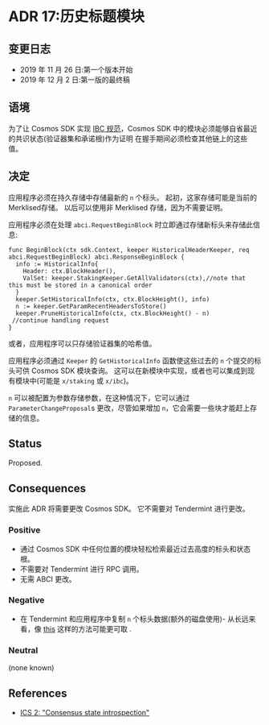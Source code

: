 # ADR 17:历史标题模块

## 变更日志

- 2019 年 11 月 26 日:第一个版本开始
- 2019 年 12 月 2 日:第一版的最终稿

## 语境

为了让 Cosmos SDK 实现 [IBC 规范](https://github.com/cosmos/ics)，Cosmos SDK 中的模块必须能够自省最近的共识状态(验证器集和承诺根)作为证明 在握手期间必须检查其他链上的这些值。

## 决定

应用程序必须在持久存储中存储最新的 `n` 个标头。 起初，这家存储可能是当前的 Merklised存储。 以后可以使用非 Merklised 存储，因为不需要证明。

应用程序必须在处理 `abci.RequestBeginBlock` 时立即通过存储新标头来存储此信息: 

```golang
func BeginBlock(ctx sdk.Context, keeper HistoricalHeaderKeeper, req abci.RequestBeginBlock) abci.ResponseBeginBlock {
  info := HistoricalInfo{
    Header: ctx.BlockHeader(),
    ValSet: keeper.StakingKeeper.GetAllValidators(ctx),//note that this must be stored in a canonical order
  }
  keeper.SetHistoricalInfo(ctx, ctx.BlockHeight(), info)
  n := keeper.GetParamRecentHeadersToStore()
  keeper.PruneHistoricalInfo(ctx, ctx.BlockHeight() - n)
 //continue handling request
}
```

或者，应用程序可以只存储验证器集的哈希值。

应用程序必须通过 `Keeper` 的 `GetHistoricalInfo` 函数使这些过去的 `n` 个提交的标头可供 Cosmos SDK 模块查询。 这可以在新模块中实现，或者也可以集成到现有模块中(可能是 `x/staking` 或 `x/ibc`)。

`n` 可以被配置为参数存储参数，在这种情况下，它可以通过 `ParameterChangeProposal`s 更改，尽管如果增加 `n`，它会需要一些块才能赶上存储的信息。 

## Status

Proposed.

## Consequences

实施此 ADR 将需要更改 Cosmos SDK。 它不需要对 Tendermint 进行更改。

### Positive

- 通过 Cosmos SDK 中任何位置的模块轻松检索最近过去高度的标头和状态根。
- 不需要对 Tendermint 进行 RPC 调用。
- 无需 ABCI 更改。 

### Negative

- 在 Tendermint 和应用程序中复制 `n` 个标头数据(额外的磁盘使用)- 从长远来看，像 [this](https://github.com/tendermint/tendermint/issues/4210) 这样的方法可能更可取 . 

### Neutral

(none known)

## References

- [ICS 2: "Consensus state introspection"](https://github.com/cosmos/ibc/tree/master/spec/core/ics-002-client-semantics#consensus-state-introspection)
